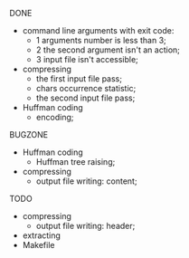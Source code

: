 DONE
 * command line arguments with exit code:
   + 1 arguments number is less than 3;
   + 2 the second argument isn't an action;
   + 3 input file isn't accessible;
 * compressing
   + the first input file pass;
   + chars occurrence statistic;
   + the second input file pass;
 * Huffman coding
   + encoding;

BUGZONE
 * Huffman coding
   + Huffman tree raising;
 * compressing
   - output file writing: content;

TODO
 * compressing
   - output file writing: header;
 * extracting
 * Makefile
